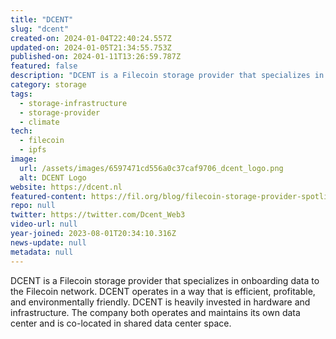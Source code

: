 ```yaml
---
title: "DCENT"
slug: "dcent"
created-on: 2024-01-04T22:40:24.557Z
updated-on: 2024-01-05T21:34:55.753Z
published-on: 2024-01-11T13:26:59.787Z
featured: false
description: "DCENT is a Filecoin storage provider that specializes in onboarding data to the Filecoin network."
category: storage
tags:
  - storage-infrastructure
  - storage-provider
  - climate
tech:
  - filecoin
  - ipfs
image:
  url: /assets/images/6597471cd556a0c37caf9706_dcent_logo.png
  alt: DCENT Logo
website: https://dcent.nl
featured-content: https://fil.org/blog/filecoin-storage-provider-spotlight-dcent/
repo: null
twitter: https://twitter.com/Dcent_Web3
video-url: null
year-joined: 2023-08-01T20:34:10.316Z
news-update: null
metadata: null
---
```


DCENT is a Filecoin storage provider that specializes in onboarding data to the Filecoin network. DCENT operates in a way that is efficient, profitable, and environmentally friendly. DCENT is heavily invested in hardware and infrastructure. The company both operates and maintains its own data center and is co-located in shared data center space.
